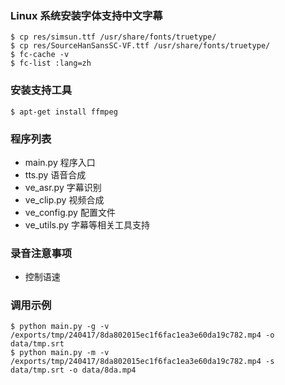 ### Linux 系统安装字体支持中文字幕

``` shell
$ cp res/simsun.ttf /usr/share/fonts/truetype/
$ cp res/SourceHanSansSC-VF.ttf /usr/share/fonts/truetype/
$ fc-cache -v
$ fc-list :lang=zh
```

### 安装支持工具

``` shell
$ apt-get install ffmpeg
```

### 程序列表
* main.py 程序入口
* tts.py  语音合成
* ve_asr.py   字幕识别
* ve_clip.py  视频合成
* ve_config.py  配置文件
* ve_utils.py 字幕等相关工具支持

### 录音注意事项
* 控制语速


### 调用示例
``` shell
$ python main.py -g -v /exports/tmp/240417/8da802015ec1f6fac1ea3e60da19c782.mp4 -o data/tmp.srt
$ python main.py -m -v /exports/tmp/240417/8da802015ec1f6fac1ea3e60da19c782.mp4 -s data/tmp.srt -o data/8da.mp4
```